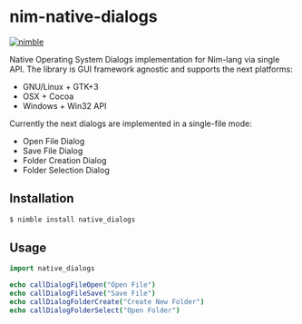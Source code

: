 # nim-native-dialogs

[![nimble](https://raw.githubusercontent.com/yglukhov/nimble-tag/master/nimble.png)](https://github.com/yglukhov/nimble-tag)

Native Operating System Dialogs implementation for Nim-lang via single API.
The library is GUI framework agnostic and supports the next platforms:

 * GNU/Linux + GTK+3
 * OSX + Cocoa
 * Windows + Win32 API

Currently the next dialogs are implemented in a single-file mode:

 * Open File Dialog
 * Save File Dialog
 * Folder Creation Dialog
 * Folder Selection Dialog

## Installation

```bash
$ nimble install native_dialogs
```

## Usage
```nim
import native_dialogs

echo callDialogFileOpen("Open File")
echo callDialogFileSave("Save File")
echo callDialogFolderCreate("Create New Folder")
echo callDialogFolderSelect("Open Folder")
```
